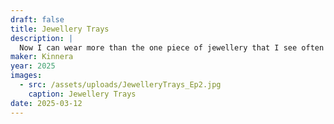 ```yaml
---
draft: false
title: Jewellery Trays
description: |
  Now I can wear more than the one piece of jewellery that I see often and my Ringosaurus needed friends!
maker: Kinnera
year: 2025
images:
  - src: /assets/uploads/JewelleryTrays_Ep2.jpg
    caption: Jewellery Trays
date: 2025-03-12
---
```

